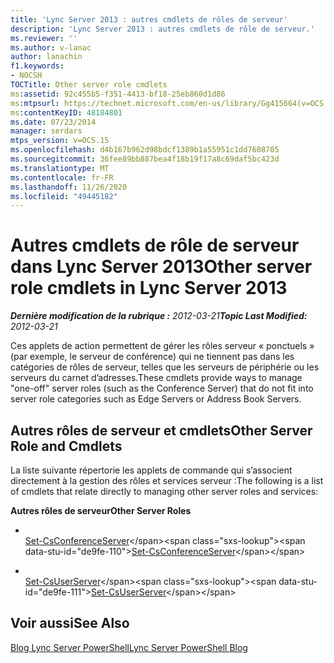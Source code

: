 ```yaml
---
title: 'Lync Server 2013 : autres cmdlets de rôles de serveur'
description: 'Lync Server 2013 : autres cmdlets de rôle de serveur.'
ms.reviewer: ''
ms.author: v-lanac
author: lanachin
f1.keywords:
- NOCSH
TOCTitle: Other server role cmdlets
ms:assetid: 92c455b5-f351-4413-bf18-25eb860d1d86
ms:mtpsurl: https://technet.microsoft.com/en-us/library/Gg415664(v=OCS.15)
ms:contentKeyID: 48184801
ms.date: 07/23/2014
manager: serdars
mtps_version: v=OCS.15
ms.openlocfilehash: d4b167b962d98bdcf1389b1a55951c1dd7608705
ms.sourcegitcommit: 36fee89bb887bea4f18b19f17a8c69daf5bc423d
ms.translationtype: MT
ms.contentlocale: fr-FR
ms.lasthandoff: 11/26/2020
ms.locfileid: "49445182"
---
```

# <a name="other-server-role-cmdlets-in-lync-server-2013"></a><span data-ttu-id="de9fe-103">Autres cmdlets de rôle de serveur dans Lync Server 2013</span><span class="sxs-lookup"><span data-stu-id="de9fe-103">Other server role cmdlets in Lync Server 2013</span></span>

<div data-xmlns="http://www.w3.org/1999/xhtml">

<div class="topic" data-xmlns="http://www.w3.org/1999/xhtml" data-msxsl="urn:schemas-microsoft-com:xslt" data-cs="https://msdn.microsoft.com/">

<div data-asp="https://msdn2.microsoft.com/asp">



</div>

<div id="mainSection">

<div id="mainBody"><span data-ttu-id="de9fe-104">

<span> </span></span><span class="sxs-lookup"><span data-stu-id="de9fe-104">

<span> </span></span></span>

<span data-ttu-id="de9fe-105">_**Dernière modification de la rubrique :** 2012-03-21_</span><span class="sxs-lookup"><span data-stu-id="de9fe-105">_**Topic Last Modified:** 2012-03-21_</span></span>

<span data-ttu-id="de9fe-106">Ces applets de action permettent de gérer les rôles serveur « ponctuels » (par exemple, le serveur de conférence) qui ne tiennent pas dans les catégories de rôles de serveur, telles que les serveurs de périphérie ou les serveurs du carnet d’adresses.</span><span class="sxs-lookup"><span data-stu-id="de9fe-106">These cmdlets provide ways to manage "one-off" server roles (such as the Conference Server) that do not fit into server role categories such as Edge Servers or Address Book Servers.</span></span>

<div>

## <a name="other-server-role-and-cmdlets"></a><span data-ttu-id="de9fe-107">Autres rôles de serveur et cmdlets</span><span class="sxs-lookup"><span data-stu-id="de9fe-107">Other Server Role and Cmdlets</span></span>

<span data-ttu-id="de9fe-108">La liste suivante répertorie les applets de commande qui s’associent directement à la gestion des rôles et services serveur :</span><span class="sxs-lookup"><span data-stu-id="de9fe-108">The following is a list of cmdlets that relate directly to managing other server roles and services:</span></span>

<span data-ttu-id="de9fe-109">**Autres rôles de serveur**</span><span class="sxs-lookup"><span data-stu-id="de9fe-109">**Other Server Roles**</span></span>

  - <span></span>  
    <span data-ttu-id="de9fe-110">[Set-CsConferenceServer](https://technet.microsoft.com/library/Gg398738(v=OCS.15))</span><span class="sxs-lookup"><span data-stu-id="de9fe-110">[Set-CsConferenceServer](https://technet.microsoft.com/library/Gg398738(v=OCS.15))</span></span>

<!-- end list -->

  - <span></span>  
    <span data-ttu-id="de9fe-111">[Set-CsUserServer](https://technet.microsoft.com/library/Gg413026(v=OCS.15))</span><span class="sxs-lookup"><span data-stu-id="de9fe-111">[Set-CsUserServer](https://technet.microsoft.com/library/Gg413026(v=OCS.15))</span></span>

</div>

<div>

## <a name="see-also"></a><span data-ttu-id="de9fe-112">Voir aussi</span><span class="sxs-lookup"><span data-stu-id="de9fe-112">See Also</span></span>


[<span data-ttu-id="de9fe-113">Blog Lync Server PowerShell</span><span class="sxs-lookup"><span data-stu-id="de9fe-113">Lync Server PowerShell Blog</span></span>](https://go.microsoft.com/fwlink/p/?linkid=203150)  
  

<span data-ttu-id="de9fe-114"></div>

</div>

<span> </span>

</div>

</div>

</span><span class="sxs-lookup"><span data-stu-id="de9fe-114"></div>

</div>

<span> </span>

</div>

</div>

</span></span></div>

